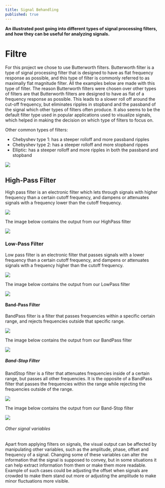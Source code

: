 ```yaml
---
title: Signal Behandling
published: true
---
```




**An illustrated post going into different types of signal processing filters, and how they can be useful for analyzing signals.**

# [](#header-1)Filtre

For this project we chose to use Butterworth filters. Butterworth filter is a type of signal processing filter that is designed to have as flat frequency response as possible, and this type of filter is commonly referred to as maximally flat magnitude filter. All the examples below are made with this type of filter. The reason Butterworth filters were chosen over other types of filters are that Butterworth filters are designed to have as flat of a frequency response as possible. This leads to a slower roll off around the cut-off frequency, but eliminates ripples in stopband and the passband of the signal which other types of filters often produce. It also seems to be the default filter type used in popular applications used to visualize signals, which helped in making the decision on which type of filters to focus on.

Other common types of filters:

* Chebyshev type 1:  has a steeper rolloff and more passband ripples
* Chebyshev type 2:  has a steeper rolloff and more stopband rippes
* Elliptic:  has a steeper rolloff and more ripples in both the passband and stopband

![](\assets\othertypesonlyimage.jpg)


## [](#header-2)High-Pass Filter

High pass filter is an electronic filter which lets through signals with higher frequency than a certain cutoff frequency, and dampens or attenuates signals with a frequency lower than the cutoff frequency.

![](\assets\highpassfilterintro-no-text-wide.jpg)

The image below contains the output from our HighPass filter 

![](\assets\highpassfilteroutput.jpg)

### [](#header-3)Low-Pass Filter

Low pass filter is an electronic filter that passes signals with a lower frequency than a certain cutoff frequency, and dampens or attenuates signals with a frequency higher than the cutoff frequency.

![](\assets\lowpassfilterintro-no-text-wide.jpg)

The image below contains the output from our LowPass filter

![](\assets\lowpassfilteroutput.jpg)

#### [](#header-4)Band-Pass Filter

BandPass filter is a filter that passes frequencies within a specific certain range, and rejects frequencies outside that specific range.

![](\assets\bandpassfilterintro-no-text-wide.jpg)

The image below contains the output from our BandPass filter

![](\assets\bandpassfilteroutput.jpg)

##### [](#header-5)Band-Stop Filter

BandStop filter is a filter that attenuates frequencies inside of a certain range, but passes all other frequencies. It is the opposite of a BandPass filter that passes the frequencies within the range while rejecting the frequencies outside of the range.

![](\assets\bandstopfilterintro-no-text-wide.jpg)

The image below contains the output from our Band-Stop filter 

![](\assets\bandstopfilteroutput.jpg)

###### [](#header-6)Other signal variables

Apart from applying filters on signals, the visual output can be affected by manipulating other variables, such as the amplitude, phase, offset and frequency of a signal. Changing some of these variables can alter the information that the signal is supposed to convey, but in some situations it can help extract information from them or make them more readable. Example of such cases could be adjusting the offset when signals are crowded to make them stand out more or adjusting the amplitude to make minor fluctuations more visible.

